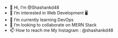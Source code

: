 - 👋 Hi, I’m @Shashankd48
- 👀 I’m interested in Web Development 🖥️
- 🌱 I’m currently learning DevOps
- 💞️ I’m looking to collaborate on MERN Stack
- 📫 How to reach me My Instagram : @shashankd48

<!---
Shashankd48/Shashankd48 is a ✨ special ✨ repository because its `README.md` (this file) appears on your GitHub profile.
You can click the Preview link to take a look at your changes.
--->
